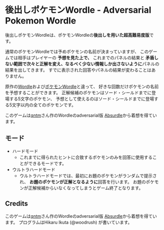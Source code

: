 # 後出しポケモンWordle - Adversarial Pokemon Wordle
後出しポケモンWordleは、ポケモンWordleの**後出しを用いた超高難易度版**です。

通常のポケモンWordleでは予めポケモンの名前が決まっていますが、
このゲームでは相手はプレイヤーの **予想を見た上で、** これまでのパネルの結果と
**矛盾しない範囲で次々と正解を変え、なるべく少ない情報しか出さないように**パネルの結果を出してきます。
すでに表示された回答やパネルの結果が変わることはありません。

原作の[Wordle](https://www.powerlanguage.co.uk/wordle/)および[ポケモンWordle](https://wordle.mega-yadoran.jp/)と違って、
好きな回数だけポケモンの名前を予想することができます。
正解候補のポケモンはソード・シールドまでに登場する5文字のポケモン、
予想として使えるのはソード・シールドまでに登場する5文字以内の全てのポケモンです。

このゲームは[qntm](https://qntm.org/)さん作のWordleのadversarial版
[Absurdle](https://qntm.org/files/absurdle/absurdle.html)から着想を得ています。


## モード
- ハードモード
  - これまでに得られたヒントに合致するポケモンのみを回答に使用することができるモードです。
- ウルトラハードモード
  - ウルトラハードモードでは、最初にお題のポケモンがランダムで提示され、
    **お題のポケモンが正解となるように**回答を行います。
    お題のポケモンが正解候補からいなくなってしまうとゲーム終了となります。

## Credits
このゲームは[qntm](https://qntm.org/)さん作のWordleのadversarial版
[Absurdle](https://qntm.org/files/absurdle/absurdle.html)から着想を得ています。
プログラムはHikaru Ikuta (@woodrush) が書いています。
